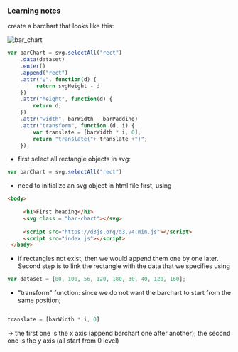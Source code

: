 ### Learning notes

create a barchart that looks like this:

![bar_chart](https://github.com/yuanlii/data_visualization_d3/blob/master/img/bar_chart.png)

```javascript
var barChart = svg.selectAll("rect")
    .data(dataset)
    .enter()
    .append("rect")
    .attr("y", function(d) {
         return svgHeight - d 
    })
    .attr("height", function(d) { 
        return d; 
    })
    .attr("width", barWidth - barPadding)
    .attr("transform", function (d, i) {
        var translate = [barWidth * i, 0]; 
        return "translate("+ translate +")";
    });
```

* first select all rectangle objects in svg:
```javascript
var barChart = svg.selectAll("rect")
```
   * need to initialize an svg object in html file first, using 
   ```html
   <body>
        
        <h1>First heading</h1>
        <svg class = "bar-chart"></svg>
        
        <script src="https://d3js.org/d3.v4.min.js"></script>
        <script src="index.js"></script>
    </body>
   ```
   * if rectangles not exist, then we would append them one by one later. Second step is to link the rectangle with the data that we specifies using 

```javascript
var dataset = [80, 100, 56, 120, 180, 30, 40, 120, 160];
```


* "transform" function: 
since we do not want the barchart to start from the same position;
```javascript

translate = [barWidth * i, 0] 
```
-> the first one is the x axis (append barchart one after another); the second one is the y axis (all start from 0 level)
